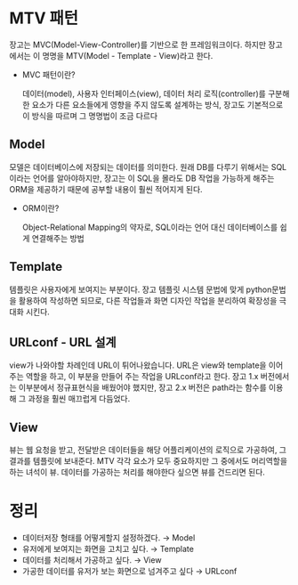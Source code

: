 # MTV 패턴

장고는 MVC(Model-View-Controller)를 기반으로 한 프레임워크이다. 하지만 장고에서는 이 명명을 MTV(Model - Template - View)라고 한다.

- MVC 패턴이란?

    데이터(model), 사용자 인터페이스(view), 데이터 처리 로직(controller)를 구분해 한 요소가 다른 요소들에게 영향을 주지 않도록 설계하는 방식, 장고도 기본적으로 이 방식을 따르며 그 명명법이 조금 다르다

## Model

모델은 데이터베이스에 저장되는 데이터를 의미한다.  원래 DB를 다루기 위해서는 SQL이라는 언어를 알아야하지만, 장고는 이 SQL을 몰라도 DB 작업을 가능하게 해주는 ORM을 제공하기 때문에 공부할 내용이 훨씬 적어지게 된다.

- ORM이란?

  Object-Relational Mapping의 약자로, SQL이라는 언어 대신 데이터베이스를 쉽게 연결해주는 방법

## Template

템플릿은 사용자에게 보여지는 부분이다.  장고 템플릿 시스템 문법에 맞게 python문법을 활용하여 작성하면 되므로, 다른 작업들과 화면 디자인 작업을 분리하여 확장성을 극대화 시킨다.

## URLconf - URL 설계

view가 나와야할 차례인데 URL이 튀어나왔습니다. URL은 view와 template을 이어주는 역할을 하고, 이 부분을 만들어 주는 작업을 URLconf라고 한다. 장고 1.x 버전에서는 이부분에서 정규표현식을 배웠어야 했지만, 장고 2.x 버전은 path라는 함수를 이용해 그 과정을 훨씬 매끄럽게 다듬었다.

## View

뷰는 웹 요청을 받고, 전달받은 데이터들을 해당 어플리케이션의 로직으로 가공하여, 그 결과를 템플릿에 보내준다. MTV 각각 요소가 모두 중요하지만 그 중에서도 머리역할을 하는 녀석이 뷰. 데이터를 가공하는 처리를 해야한다 싶으면 뷰를 건드리면 된다.

# 정리

- 데이터저장 형태를 어떻게할지 설정하겠다. → Model
- 유저에게 보여지는 화면을 고치고 싶다. → Template
- 데이터를 처리해서 가공하고 싶다. → View
- 가공한 데이터를 유저가 보는 화면으로 넘겨주고 싶다 → URLconf
